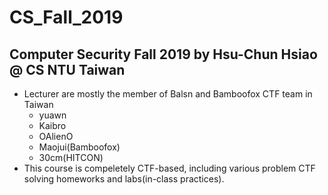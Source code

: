 # CS_Fall_2019 
## Computer Security Fall 2019 by Hsu-Chun Hsiao @ CS NTU Taiwan
* Lecturer are mostly the member of Balsn and Bamboofox CTF team in Taiwan
    * yuawn
    * Kaibro
    * OAlienO
    * Maojui(Bamboofox)
    * 30cm(HITCON)
* This course is compeletely CTF-based, including various problem CTF solving homeworks and labs(in-class practices).
